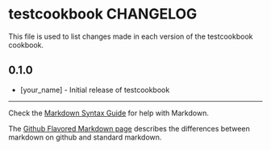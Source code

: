 testcookbook CHANGELOG
======================

This file is used to list changes made in each version of the testcookbook cookbook.

0.1.0
-----
- [your_name] - Initial release of testcookbook

- - -
Check the [Markdown Syntax Guide](http://daringfireball.net/projects/markdown/syntax) for help with Markdown.

The [Github Flavored Markdown page](http://github.github.com/github-flavored-markdown/) describes the differences between markdown on github and standard markdown.
